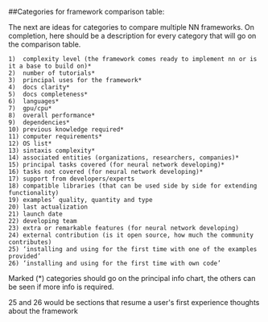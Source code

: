 ##Categories for framework comparison table:

The next are ideas for categories to compare multiple NN frameworks. On completion, here should be a description for every category that will go on the comparison table.

	1)  complexity level (the framework comes ready to implement nn or is it a base to build on)*
	2)  number of tutorials*
	3)  principal uses for the framework*
	4)  docs clarity*
	5)  docs completeness*
	6)  languages*
	7)  gpu/cpu*
	8)  overall performance*
	9)  dependencies*
	10) previous knowledge required*
	11) computer requirements*
	12) OS list*
	13) sintaxis complexity*
	14) associated entities (organizations, researchers, companies)*
	15) principal tasks covered (for neural network developing)*
	16) tasks not covered (for neural network developing)*
	17) support from developers/experts
	18) compatible libraries (that can be used side by side for extending functionality)
	19) examples’ quality, quantity and type
	20) last actualization
	21) launch date
	22) developing team
	23) extra or remarkable features (for neural network developing)
	24) external contribution (is it open source, how much the community contributes)
	25) ‘installing and using for the first time with one of the examples provided’
	26) ‘installing and using for the first time with own code’
  
Marked (*) categories should go on the principal info chart, the others can be seen if more info is required.

25 and 26 would be sections that resume a user's first experience thoughts about the framework
